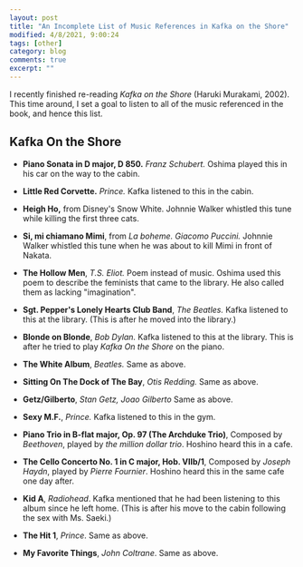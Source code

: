 ```yaml
---
layout: post
title: "An Incomplete List of Music References in Kafka on the Shore"
modified: 4/8/2021, 9:00:24
tags: [other]
category: blog
comments: true
excerpt: ""
---
```


I recently finished re-reading *Kafka on the Shore* (Haruki Murakami,
2002). This time around, I set a goal to listen to all of the music referenced
in the book, and hence this list.

## Kafka On the Shore
- **Piano Sonata in D major, D 850.** *Franz Schubert.* Oshima played this in
  his car on the way to the cabin.

- **Little Red Corvette.** *Prince.* Kafka listened to this in the cabin.

- **Heigh Ho,** from Disney's Snow White. Johnnie Walker whistled this tune
  while killing the first three cats.

- **Si, mi chiamano Mimi**, from *La boheme. Giacomo Puccini.* Johnnie Walker
  whistled this tune when he was about to kill Mimi in front of Nakata.

- **The Hollow Men**, *T.S. Eliot.* Poem instead of music. Oshima used this
  poem to describe the feminists that came to the library. He also called
  them as lacking "imagination".

- **Sgt. Pepper's Lonely Hearts Club Band**, *The Beatles.* Kafka listened to
  this at the library. (This is after he moved into the library.)

- **Blonde on Blonde**, *Bob Dylan.* Kafka listened to this at the library.
  This is after he tried to play *Kafka On the Shore* on the piano.

- **The White Album**, *Beatles.* Same as above.

- **Sitting On The Dock of The Bay**, *Otis Redding.* Same as above.

- **Getz/Gilberto**, *Stan Getz, Joao Gilberto* Same as above.

- **Sexy M.F.**, *Prince.* Kafka listened to this in the gym.

- **Piano Trio in B-flat major, Op. 97 (The Archduke Trio)**, Composed by
  *Beethoven*, played by *the million dollar trio*. Hoshino heard this in a
  cafe.

- **The Cello Concerto No. 1 in C major, Hob. VIIb/1**, Composed by *Joseph
  Haydn*, played by *Pierre Fournier*. Hoshino heard this in the same cafe one
  day after.

- **Kid A**, *Radiohead*. Kafka mentioned that he had been listening to this
  album since he left home. (This is after his move to the cabin following the
  sex with Ms. Saeki.)

- **The Hit 1**, *Prince*. Same as above.

- **My Favorite Things**, *John Coltrane*. Same as above.
